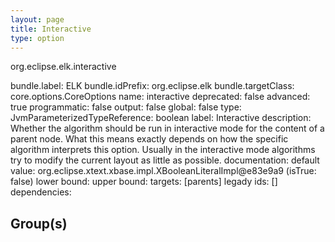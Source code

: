 ```yaml
---
layout: page
title: Interactive
type: option
---
```

org.eclipse.elk.interactive

bundle.label: ELK
bundle.idPrefix: org.eclipse.elk
bundle.targetClass: core.options.CoreOptions
name: interactive
deprecated: false
advanced: true
programmatic: false
output: false
global: false
type: JvmParameterizedTypeReference: boolean
label: Interactive
description: Whether the algorithm should be run in interactive mode for the content of a parent node.
		What this means exactly depends on how the specific algorithm interprets this option.
		Usually in the interactive mode algorithms try to modify the current layout as little as
		possible.
documentation: 
default value: org.eclipse.xtext.xbase.impl.XBooleanLiteralImpl@e83e9a9 (isTrue: false)
lower bound: 
upper bound: 
targets: [parents]
legady ids: []
dependencies:

## Group(s)


